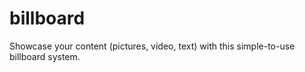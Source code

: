 billboard
=========

Showcase your content (pictures, video, text) with this simple-to-use billboard system.